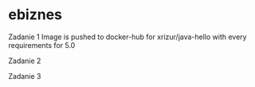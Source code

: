 # ebiznes
Zadanie 1
Image is pushed to docker-hub for xrizur/java-hello with every requirements for 5.0

Zadanie 2


Zadanie 3